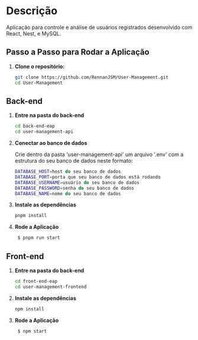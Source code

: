 # Descrição

Aplicação para controle e análise de usuários registrados desenvolvido com React, Nest, e MySQL.

## Passo a Passo para Rodar a Aplicação

1. **Clone o repositório:**

   ```bash
   git clone https://github.com/RennanJSM/User-Management.git
   cd User-Management

## Back-end

1. **Entre na pasta do back-end**

    ```bash
    cd back-end-eap
    cd user-management-api

2. **Conectar ao banco de dados**

    Crie dentro da pasta 'user-management-api' um arquivo '.env' com a estrutura do seu banco de dados neste formato:

    ```bash
    DATABASE_HOST=host do seu banco de dados
    DATABASE_PORT=porta que seu banco de dados está rodando
    DATABASE_USERNAME=usuário do seu banco de dados
    DATABASE_PASSWORD=senha do seu banco de dados
    DATABASE_NAME=nome do seu banco de dados

3. **Instale as dependências**

    ```bash
    pnpm install

4. **Rode a Aplicação**

   ```bash
    $ pnpm run start
    ```

## Front-end

1. **Entre na pasta do back-end**

    ```bash
    cd front-end-eap
    cd user-management-frontend

2. **Instale as dependências**

    ```bash
    npm install

3. **Rode a Aplicação**

   ```bash
    $ npm start
